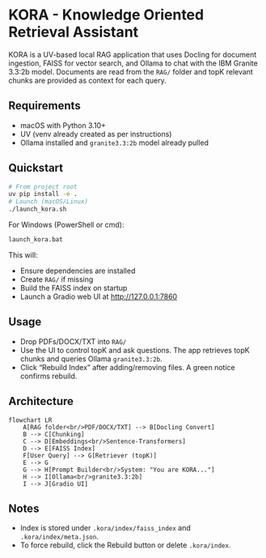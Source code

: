 # KORA - Knowledge Oriented Retrieval Assistant

KORA is a UV-based local RAG application that uses Docling for document ingestion, FAISS for vector search, and Ollama to chat with the IBM Granite 3.3:2b model. Documents are read from the `RAG/` folder and topK relevant chunks are provided as context for each query.

## Requirements
- macOS with Python 3.10+
- UV (venv already created as per instructions)
- Ollama installed and `granite3.3:2b` model already pulled

## Quickstart
```bash
# From project root
uv pip install -e .
# Launch (macOS/Linux)
./launch_kora.sh
```

For Windows (PowerShell or cmd):
```bat
launch_kora.bat
```

This will:
- Ensure dependencies are installed
- Create `RAG/` if missing
- Build the FAISS index on startup
- Launch a Gradio web UI at http://127.0.0.1:7860

## Usage
- Drop PDFs/DOCX/TXT into `RAG/`
- Use the UI to control topK and ask questions. The app retrieves topK chunks and queries Ollama `granite3.3:2b`.
- Click “Rebuild Index” after adding/removing files. A green notice confirms rebuild.

## Architecture
```mermaid
flowchart LR
    A[RAG folder<br/>PDF/DOCX/TXT] --> B[Docling Convert]
    B --> C[Chunking]
    C --> D[Embeddings<br/>Sentence-Transformers]
    D --> E[FAISS Index]
    F[User Query] --> G[Retriever (topK)]
    E --> G
    G --> H[Prompt Builder<br/>System: "You are KORA..."]
    H --> I[Ollama<br/>granite3.3:2b]
    I --> J[Gradio UI]
```

## Notes
- Index is stored under `.kora/index/faiss_index` and `.kora/index/meta.json`.
- To force rebuild, click the Rebuild button or delete `.kora/index`.
